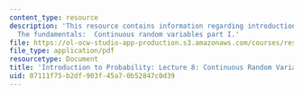 ```yaml
---
content_type: resource
description: 'This resource contains information regarding introduction to probability:
  The fundamentals:  Continuous random variables part I.'
file: https://ol-ocw-studio-app-production.s3.amazonaws.com/courses/res-6-012-introduction-to-probability-spring-2018/07111f75b2df903f45a70b52847c0d39_MITRES_6_012S18_L08AS.pdf
file_type: application/pdf
resourcetype: Document
title: 'Introduction to Probability: Lecture 8: Continuous Random Variables Part I'
uid: 07111f75-b2df-903f-45a7-0b52847c0d39
---
```

